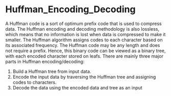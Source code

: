 # Huffman_Encoding_Decoding
A Huffman code is a sort of optimum prefix code that is used to compress data. The Huffman encoding and decoding methodology is also lossless, which means that no information is lost when data is compressed to make it smaller. The Huffman algorithm assigns codes to each character based on its associated frequency. The Huffman code may be any length and does not require a prefix. Hence, this binary code can be viewed as a binary tree, with each encoded character stored on leafs.
There are mainly three major parts in Huffman encoding/decoding:
1. Build a Huffman tree from input data.
2. Encode the input data by traversing the Huffman tree and assigning codes to characters.
3. Decode the data using the encoded data and tree as an input
